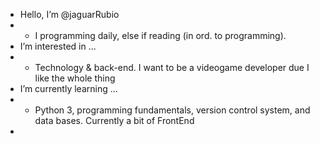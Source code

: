 - Hello, I’m @jaguarRubio
- - I programming daily, else if reading (in ord. to programming).
- I’m interested in ...
- - Technology & back-end. I want to be a videogame developer due I like the whole thing
- I’m currently learning ...
- - Python 3, programming fundamentals, version control system, and data bases. Currently a bit of FrontEnd
-
<!---
jaguarRubio/jaguarRubio is a ✨ special ✨ repository because its `README.md` (this file) appears on your GitHub profile.
You can click the Preview link to take a look at your changes.
--->
